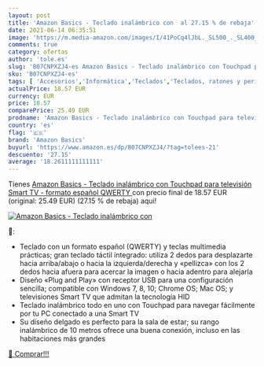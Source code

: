 ```yaml
---
layout: post
title: 'Amazon Basics - Teclado inalámbrico con  al 27.15 % de rebaja'
date: 2021-06-14 06:35:51
image: 'https://m.media-amazon.com/images/I/41PoCq4lJbL._SL500_._SL400_.jpg'
comments: true
category: ofertas
author: 'tole.es'
slug: 'B07CNPXZJ4-es Amazon Basics - Teclado inalámbrico con Touchpad para...'
sku: 'B07CNPXZJ4-es'
tags: [ 'Accesorios','Informática','Teclados','Teclados, ratones y periféricos de entrada','amazon basics','smart','tv', ]
actualPrice: 18.57 EUR
currency: EUR
price: 18.57
comparePrice: 25.49 EUR
prodname: 'Amazon Basics - Teclado inalámbrico con Touchpad para televisión Smart TV - formato español  QWERTY '
country: 'es'
flag: '🇪🇸'
brand: 'Amazon Basics'
buyurl: 'https://www.amazon.es/dp/B07CNPXZJ4/?tag=tolees-21'
descuento: '27.15'
average: '18.2611111111111'
---
```


Tienes [Amazon Basics - Teclado inalámbrico con Touchpad para televisión Smart TV - formato español  QWERTY ](https://www.amazon.es/dp/B07CNPXZJ4/?tag=tolees-21) con precio final de  18.57 EUR (original: 25.49 EUR) (27.15 %  de rebaja) aqui!

[![Amazon Basics - Teclado inalámbrico con ](https://m.media-amazon.com/images/I/41PoCq4lJbL._SL500_._SL400_.jpg)](https://www.amazon.es/dp/B07CNPXZJ4/?tag=tolees-21)

🔎:

- Teclado con un formato español (QWERTY) y teclas multimedia prácticas; gran teclado táctil integrado: utiliza 2 dedos para desplazarte hacia arriba/abajo o hacia la izquierda/derecha y «pellizca» con los 2 dedos hacia afuera para acercar la imagen o hacia adentro para alejarla
- Diseño «Plug and Play» con receptor USB para una configuración sencilla; compatible con Windows 7, 8, 10; Chrome OS; Mac OS; y televisiones Smart TV que admitan la tecnología HID
- Teclado inalámbrico todo en uno con Touchpad para navegar fácilmente por tu PC conectado a una Smart TV
- Su diseño delgado es perfecto para la sala de estar; su rango inalámbrico de 10 metros ofrece una buena conexión, incluso en las habitaciones más grandes

[🛒 Comprar!!!](https://www.amazon.es/dp/B07CNPXZJ4/?tag=tolees-21)

